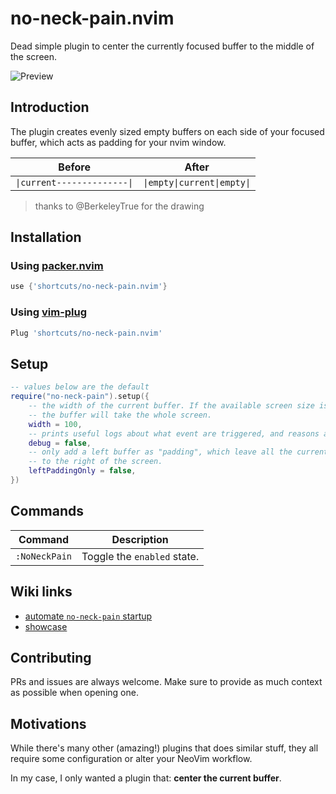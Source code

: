 # no-neck-pain.nvim

Dead simple plugin to center the currently focused buffer to the middle of the screen.

![Preview](https://i.imgur.com/gOSvAdh.gif)

## Introduction

The plugin creates evenly sized empty buffers on each side of your focused buffer, which acts as padding for your nvim window.

| Before                    | After                     |
|---------------------------|---------------------------|
|`\|current--------------\|`|`\|empty\|current\|empty\|`|

> thanks to @BerkeleyTrue for the drawing

## Installation

### Using [packer.nvim](https://github.com/wbthomason/packer.nvim)

```lua
use {'shortcuts/no-neck-pain.nvim'}
```

### Using [vim-plug](https://github.com/junegunn/vim-plug)

```lua
Plug 'shortcuts/no-neck-pain.nvim'
```

## Setup

```lua
-- values below are the default
require("no-neck-pain").setup({
    -- the width of the current buffer. If the available screen size is less than `width`,
    -- the buffer will take the whole screen.
    width = 100,
    -- prints useful logs about what event are triggered, and reasons actions are executed.
    debug = false,
    -- only add a left buffer as "padding", which leave all the current buffer expand
    -- to the right of the screen.
    leftPaddingOnly = false,
})
```

## Commands

|   Command   |         Description        |
|-------------|----------------------------|
|`:NoNeckPain`| Toggle the `enabled` state.|

## Wiki links

- [automate `no-neck-pain` startup](https://github.com/shortcuts/no-neck-pain.nvim/wiki/Automate-no-neck-pain-enabling)
- [showcase](https://github.com/shortcuts/no-neck-pain.nvim/wiki/Showcase)

## Contributing

PRs and issues are always welcome. Make sure to provide as much context as possible when opening one.

## Motivations

While there's many other (amazing!) plugins that does similar stuff, they all require some configuration or alter your NeoVim workflow.

In my case, I only wanted a plugin that: **center the current buffer**.
